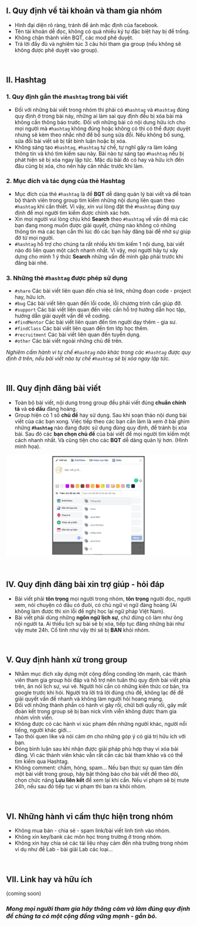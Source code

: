 ## I. Quy định về tài khoản và tham gia nhóm

- Hình đại diện rõ ràng, tránh để ảnh mặc định của facebook.
- Tên tài khoản dễ đọc, không có quá nhiều ký tự đặc biệt hay bị để trống.
- Không chặn thành viên BQT, các mod phê duyệt.
- Trả lời đầy đủ và nghiêm túc 3 câu hỏi tham gia group (nếu không sẽ không được phê duyệt vào group).

<br />

## II. Hashtag

### 1. Quy định gắn thẻ `#hashtag` trong bài viết
- Đối với những bài viết trong nhóm thì phải có `#hashtag` và `#hashtag` đúng quy định ở trong bài này, những ai làm sai quy định đều bị xóa bài mà không cần thông báo trước. Đối với những bài có nội dung hữu ích cho mọi người mà `#hashtag` không đúng hoặc không có thì có thể được duyệt nhưng sẽ kèm theo nhắc nhở để bổ sung sửa đổi. Nếu không bổ sung, sửa đổi bài viết sẽ bị tắt bình luận hoặc bị xóa.
- Không sáng tạo `#hashtag`, `#hashtag` tự chế, tự nghĩ gây ra làm loãng thông tin và khó tìm kiếm sau này. Bài nào tự sáng tạo `#hashtag` nếu bị phát hiện sẽ bị xóa ngay lập tức. Mặc dù bài đó có hay và hữu ích đến đâu cũng bị xóa, cho nên hãy cân nhắc trước khi làm.

### 2. Mục đích và tác dụng của thẻ Hashtag
- Mục đích của thẻ `#hashtag` là để **BQT** dễ dàng quản lý bài viết và để toàn bộ thành viên trong group tìm kiếm những nội dung liên quan theo `#hashtag` khi cần thiết. Vì vậy, xin vui lòng đặt thẻ `#hashtag` đúng quy định để mọi người tìm kiếm được chính xác hơn.
- Xin mọi người vui lòng chịu khó **Search** theo `#hashtag` về vấn đề mà các bạn đang mong muốn được giải quyết, chừng nào không có những thông tin mà các bạn cần thì lúc đó các bạn hãy đăng bài để nhờ sự giúp đỡ từ mọi người.
- `#hashtag` hỗ trợ cho chúng ta rất nhiều khi tìm kiếm 1 nội dung, bài viết nào đó liên quan một cách nhanh nhất. Vì vậy, mọi người hãy tự xây dựng cho mình 1 ý thức **Search** những vấn đề mình gặp phải trước khi đăng bài nhé.

### 3. Những thẻ `#hashtag` được phép sử dụng

- `#share` Các bài viết liên quan đến chia sẻ link, những đoạn code - project hay, hữu ích.
- `#bug` Các bài viết liên quan đến lỗi code, lỗi chương trình cần giúp đỡ.
- `#support` Các bài viết liên quan đến việc cần hỗ trợ hướng dẫn học tập, hướng dẫn giải quyết vấn đề về coding.
- `#findMentor` Các bài viết liên quan đến tìm người dạy thêm - gia sư.
- `#findClass` Các bài viết liên quan đến tìm lớp học thêm.
- `#recruitment` Các bài viết liên quan đến tuyển dụng.
- `#other` Các bài viết ngoài những chủ đề trên.

_Nghiêm cấm hành vi tự chế `#hashtag` nào khác trong các `#hashtag` được quy định ở trên, nếu bài viết nào tự chế `#hashtag` sẽ bị xóa ngay lập tức._


<br />

## III. Quy định đăng bài viết

- Toàn bộ bài viết, nội dung trong group đều phải viết đúng **chuẩn chính tả** và **có dấu** đàng hoàng.
- Group hiện có 1 số **chủ đề** hay sử dụng. Sau khi soạn thảo nội dung bài viết của các bạn xong. Việc tiếp theo các bạn cần làm là xem ở bài ghim những **`#hashtag`** nào đang được sử dụng đúng quy định, để tránh bị xóa bài. Sau đó các **bạn chọn chủ đề** của bài viết để mọi người tìm kiếm một cách nhanh nhất. Và cũng tiện cho các **BQT** dễ dàng quản lý hơn. (Hình minh họa).

![](https://github.com/AnestAcademy/Rule-for-group/blob/master/Images/new-post.PNG)


<br />

## IV. Quy định đăng bài xin trợ giúp - hỏi đáp

- Bài viết phải **tôn trọng** mọi người trong nhóm, **tôn trọng** người đọc, người xem, nói chuyện có đầu có đuôi, có chủ ngữ vị ngữ đàng hoàng (Ai không làm được thì xin lỗi đề nghị học lại ngữ pháp Việt Nam).
- Bài viết phải dùng những **ngôn ngữ lịch sự**, chứ đừng có làm như ông nội người ta. Ai thiếu lịch sự bài sẽ bị xóa, tiếp tục đăng những bài như vậy mute 24h. Cố tình như vậy thì sẽ bị **BAN** khỏi nhóm.


<br />

## V. Quy định hành xử trong group

- Nhằm mục đích xây dựng một cộng đồng conding lớn mạnh, các thành viên tham gia group hỏi đáp và hỗ trợ nên tuân thủ quy định bài viết phía trên, ăn nói lịch sự, vui vẻ. Người hỏi cần có những kiến thức cơ bản, tra google trước khi hỏi. Người trả lời trả lời đúng chủ đề, không lạc đề để giải quyết vấn đề nhanh và không làm người hỏi hoang mang.
- Đối với những thành phần có hành vi gây rối, chửi bới quấy rối, gây mất đoàn kết trong group sẽ bị ban nick vĩnh viễn không được tham gia nhóm vĩnh viễn.
- Không được có các hành vi xúc phạm đến những người khác, người nổi tiếng, người khác giới...
- Tạo thói quen like và nói cảm ơn cho những góp ý có giá trị hữu ích với bạn.
- Đóng bình luận sau khi nhận được giải pháp phù hợp thay vì xóa bài đăng. Vì các thành viên khác vẫn rất cần các bài tham khảo và có thể tìm kiếm qua Hashtag.
- Không comment: chấm, hóng, spam... Nếu bạn thực sự quan tâm đến một bài viết trong group, hãy bật thông báo cho bài viết để theo dõi, chọn chức năng **Lưu liên kết** để xem lại khi cần. Nếu vi phạm sẽ bị mute 24h, nếu sau đó tiếp tục vi phạm thì ban ra khỏi nhóm.


<br />

## VI. Những hành vi cấm thực hiện trong nhóm

- Không mua bán - chia sẻ - spam link/bài viết linh tinh vào nhóm.
- Không xin key/bank các môn học trong trường ở trong nhóm.
- Không xin hay chia sẻ các tài liệu nhạy cảm đến nhà trường trong nhóm ví dụ như đề Lab - bài giải Lab các loại...


<br />

## VII. Link hay và hữu ích

(coming soon)

### _Mong mọi người tham gia hãy thông cảm và làm đúng quy định để chúng ta có một cộng đồng vững mạnh - gắn bó._
